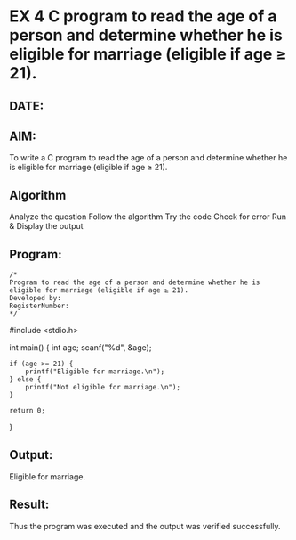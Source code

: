 # EX 4 C program to read the age of a person and determine whether he is eligible for marriage (eligible if age ≥ 21).
## DATE:
## AIM:
To write a C program to read the age of a person and determine whether he is eligible for marriage (eligible if age ≥ 21).

## Algorithm
Analyze the question
Follow the algorithm
Try the code
Check for error
Run & Display the output

## Program:
```
/*
Program to read the age of a person and determine whether he is eligible for marriage (eligible if age ≥ 21).
Developed by: 
RegisterNumber:  
*/
```
#include <stdio.h>

int main() {
    int age;
    scanf("%d", &age);

    if (age >= 21) {
        printf("Eligible for marriage.\n");
    } else {
        printf("Not eligible for marriage.\n");
    }

    return 0;
}


## Output:
Eligible for marriage.

## Result:
Thus the program was executed and the output was verified successfully.
